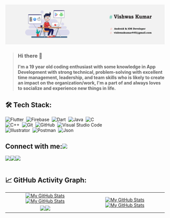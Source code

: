 ![](./Cover/Cover.jpg)

> ### Hi there 👋
> <b>I'm a 19 year old coding enthusiast with some knowledge in App Development with strong technical, problem-solving with excellent time management, leadership, and team skills who is likely to create an impact on the organization/work, I'm a part of and always loves to socialize and experience new things in life.</b>


## 🛠️ Tech Stack:
![Flutter](https://img.shields.io/badge/-Flutter-555?style=flat&logo=Flutter&logoColor=5CC3F0)&nbsp;
![Firebase](https://img.shields.io/badge/-Firebase-555?style=flat&logo=Firebase&logoColor=FFBF00)&nbsp;
![Dart](https://img.shields.io/badge/-Dart-555?style=flat&logo=Dart&logoColor=2BB1EE)&nbsp;
![Java](https://img.shields.io/badge/-Java-555?style=flat&logo=Java&logoColor=FFA518)&nbsp;
![C](https://img.shields.io/badge/-C-555?style=flat&logo=C&logoColor=A8B9CC)&nbsp;\
![C++](https://img.shields.io/badge/-C++-555?style=flat&logo=C%2B%2B&logoColor=fff)&nbsp;
![Git](https://img.shields.io/badge/-Git-555?style=flat&logo=git)&nbsp;
![GitHub](https://img.shields.io/badge/-GitHub-555?style=flat&logo=github)&nbsp;
![Visual Studio Code](https://img.shields.io/badge/-Visual%20Studio%20Code-555?style=flat&logo=visual-studio-code&logoColor=007ACC)&nbsp;\
![Illustrator](https://img.shields.io/badge/-Illustrator-555?style=flat&logo=adobe-illustrator)&nbsp;
![Postman](https://img.shields.io/badge/-Postman-555?style=flat&logo=Postman&logoColor=FF5F1F)&nbsp;
![Json](https://img.shields.io/badge/-Json-555?style=flat&logo=Json)&nbsp;

## Connect with me:<img src="https://github.com/TheDudeThatCode/TheDudeThatCode/blob/master/Assets/Handshake.gif" height="32px">
<a href="https://www.linkedin.com/in/vishwas-kumar-b48817223/" target="blank" >
  <img align="left"  src="https://img.shields.io/badge/-Linkedin-555?style=flat&logo=Linkedin" />
  </a>
  <a href="mailto:vishwaskumar445@gmail.com">
  <img align="left"  src="https://img.shields.io/badge/-Gmail-555?style=flat&logo=Gmail" />
  </a>
  <a href="https://www.instagram.com/_mr__vishwas_/">
    <img align="left"  src="https://img.shields.io/badge/-Instagram-555?style=flat&logo=Instagram" />
  </a>
  <br>
  <br>  
  
## 📈 GitHub Activity Graph:
<table>
    <tr>
        <td align="center"><a href="https://github.com/vishwas-kr#gh-light-mode-only"><img src="https://github-readme-stats.vercel.app/api?username=vishwas-kr&show_icons=true&theme=default&include_all_commits=true#gh-light-mode-only" alt="My GitHub Stats"/></a><a href="https://github.com/vishwas-kr#gh-dark-mode-only"><img src="https://github-readme-stats.vercel.app/api?username=vishwas-kr&show_icons=true&theme=tokyonight&include_all_commits=true#gh-dark-mode-only" alt="My GitHub Stats"/></a></td>
        <td rowspan="2" align="center"><a href="https://github.com/vishwas-kr#gh-light-mode-only"><img src="https://github-readme-stats.vercel.app/api/top-langs/?username=vishwas-kr&theme=default&langs_count=8#gh-light-mode-only" alt="My GitHub Stats"/></a><a href="https://github.com/vishwas-kr#gh-dark-mode-only"><img src="https://github-readme-stats.vercel.app/api/top-langs/?username=vishwas-kr&theme=tokyonight&langs_count=8#gh-dark-mode-only" alt="My GitHub Stats"/></a></td>
    </tr>
    <tr>
        <td align="center"><a href="https://github.com/vishwas-kr#gh-light-mode-only"><img src="https://github-readme-streak-stats.herokuapp.com/?user=vishwas-kr&theme=default"/></a><a href="https://github.com/vishwas-kr#gh-dark-mode-only"><img src="https://github-readme-streak-stats.herokuapp.com/?user=vishwas-kr&theme=tokyonight"/></a></td>
    </tr>
</table>





<!--
**vishwas-kr/vishwas-kr** is a ✨ _special_ ✨ repository because its `README.md` (this file) appears on your GitHub profile.


Here are some ideas to get you started:

- 🔭 I’m currently working on ...
- 🌱 I’m currently learning ...
- 👯 I’m looking to collaborate on ...
- 🤔 I’m looking for help with ...
- 💬 Ask me about ...
- 📫 How to reach me: ...
- 😄 Pronouns: ...
- ⚡ Fun fact: ...
-->
